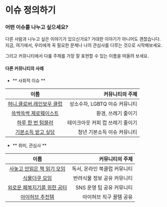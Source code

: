 # 이슈 정의하기

### 어떤 이슈를 나누고 싶으세요?

다른 사람과 나누고 싶은 이야기가 있으신가요? 거대한 이야기가 아니어도 괜찮습니다. 지금, 여기에서, 우리에게 꼭 필요한 문제나 나의 관심사를 다루는 것으로 시작해보세요.  

그리고 커뮤니티에서 다룰 주제를 가장 잘 표현할 수 있는 이름을 떠올려 보세요.

#### 다른 커뮤니티의 사례 
* ** 사회적 이슈 **

|  이름   |          커뮤니티의 주제        |
| :----: | --------------------------: |
| [허니.클로버.레인보우 클럽](https://parti.xyz/p/honeyclorainbow)  | 성소수자, LGBTQ 이슈 커뮤니티 |
| [쓱싹쓱싹 제로웨이스트](https://meetshare.parti.xyz/p/0waste)      | 환경, 쓰레기 줄이기          |
| [하루 한 번 텀블러](https://meetshare.parti.xyz/p/1day-tumbler)  | 테이크아웃 커피 컵 쓰레기 줄이기 | 
| [기본소득 받고 싶당](https://parti.xyz/p/basic-income) | 청년 기본소득 이슈 커뮤니티 |


* ** 취미, 관심사 **

|  이름   |          커뮤니티의 주제        |
| :----: | --------------------------: |
| [사놓고 안읽은 책 읽기 모임](https://parti.xyz/p/mymoneymybook)  | 독서, 온라인 북클럽 커뮤니티 |
| [식물더쿠 모임](https://parti.xyz/p/tree)     | 반려식물 정보 공유 커뮤니티         |
| [외로운 페북지기를 위한 공터](https://meetshare.parti.xyz/p/maybe1hr_fb) | SNS 운영 팁 공유 커뮤니티 |
| [아이허브 추천템](https://parti.xyz/p/iherb) | 아이허브 직구 꿀템  공유 |

